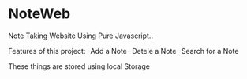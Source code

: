 # NoteWeb
Note Taking Website Using Pure Javascript..


Features of this project:
-Add a Note
-Detele a Note
-Search for a Note

These things are stored using local Storage
